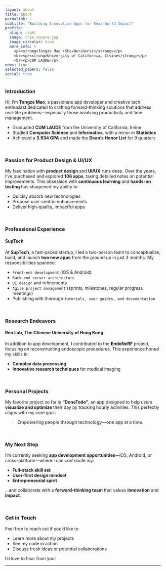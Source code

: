 ```yaml
---
layout: about
title: about
permalink: /
subtitle: "Building Innovative Apps for Real-World Impact"
profile:
  align: right
  image: tree_square.jpg
  image_circular: true
  more_info: >
    <p><strong>Tongze Mao (She/Her/Hers)</strong></p>
    <br><p><strong>University of California, Irvine</strong></p>
    <br><p>CUM LAUDE</p>
news: true
selected_papers: false
social: true
---
```


### Introduction
Hi, I’m **Tongze Mao**, a passionate app developer and creative tech enthusiast dedicated to crafting forward-thinking solutions that address real-life problems—especially those involving productivity and time management.

- Graduated **CUM LAUDE** from the University of California, Irvine  
- Studied **Computer Science** and **Informatics**, with a minor in **Statistics**  
- Achieved a **3.934 GPA** and made the **Dean’s Honor List** for 9 quarters  

<br>

### Passion for Product Design & UI/UX
My fascination with **product design** and **UI/UX** runs deep. Over the years, I’ve purchased and explored **106 apps**, taking detailed notes on potential improvements. This obsession with **continuous learning** and **hands-on testing** has sharpened my ability to:

- Quickly absorb new technologies  
- Propose user-centric enhancements  
- Deliver high-quality, impactful apps  

<br>

### Professional Experience
#### SupTech
At **SupTech**, a fast-paced startup, I led a two-person team to conceptualize, build, and launch **two new apps** from the ground up in just 3 months. My responsibilities spanned:

- `Front-end development` (iOS & Android)  
- `Back-end server architecture`  
- `UI design` and refinements  
- `Agile project management` (sprints, milestones, regular progress meetings)  
- Publishing with thorough `tutorials, user guides, and documentation`  

<br>

### Research Endeavors
#### Ren Lab, The Chinese University of Hong Kong
In addition to app development, I contributed to the **EndoNeRF** project, focusing on reconstructing endoscopic procedures. This experience honed my skills in:

- **Complex data processing**  
- **Innovative research techniques** for medical imaging  

<br>

### Personal Projects
My favorite project so far is **“DoneTodo”**, an app designed to help users **visualize and optimize** their day by tracking hourly activities. This perfectly aligns with my core goal:

> **Empowering people through technology—one app at a time.**

<br>

### My Next Step
I’m currently seeking **app development opportunities**—iOS, Android, or cross-platform—where I can contribute my:

- **Full-stack skill set**  
- **User-first design mindset**  
- **Entrepreneurial spirit**  

…and collaborate with a **forward-thinking team** that values **innovation** and **impact**.

<br>

### Get in Touch
Feel free to reach out if you’d like to:

- Learn more about my projects  
- See my code in action  
- Discuss fresh ideas or potential collaborations  

I’d love to hear from you!
<br>

---
<br>
